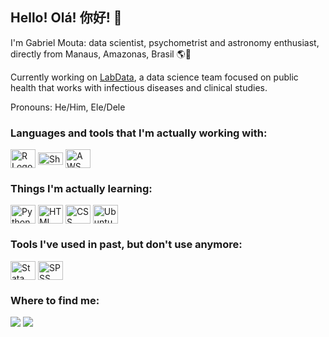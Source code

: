 ## Hello! Olá! 你好! 👋

I'm Gabriel Mouta: data scientist, psychometrist and astronomy enthusiast, directly from Manaus, Amazonas, Brasil 🌎🌌


Currently working on <a href="https://www.instagram.com/labdatamanaus/">LabData</a>, a data science team focused on public health that works with infectious diseases and clinical studies.

Pronouns: He/Him, Ele/Dele

### Languages and tools that I'm actually working with:
<div style="display: inline_block">
  
  <img align="center" alt="R Logo" height="30" width="40" src="https://cdn.jsdelivr.net/gh/devicons/devicon/icons/rstudio/rstudio-original.svg">
  <img align="center" alt="Shiny Logo" height="20" width="40" src="https://rstudio-education.github.io/shiny-course/images/shiny.png">
  <img align="center" alt="AWS Logo" height="30" width="40" src="https://upload.wikimedia.org/wikipedia/commons/5/5c/AWS_Simple_Icons_AWS_Cloud.svg">
  
</div>

### Things I'm actually learning:

<div style="display: inline_block">
  <img align="center" alt="Python Logo" height="30" width="40" src="https://cdn.jsdelivr.net/gh/devicons/devicon/icons/python/python-original.svg">
  <img align="center" alt="HTML Logo" height="30" width="40" src="https://cdn.jsdelivr.net/gh/devicons/devicon/icons/html5/html5-original.svg">
  <img align="center" alt="CSS  Logo" height="30" width="40" src="https://cdn.jsdelivr.net/gh/devicons/devicon/icons/css3/css3-original.svg">
  <img align="center" alt="Ubuntu Logo" height="30" width="40" src="https://cdn.jsdelivr.net/gh/devicons/devicon/icons/ubuntu/ubuntu-plain.svg">

</div>

### Tools I've used in past, but don't use anymore:

<div style="display: inline_block">
   
  <img align="center" alt="Stata  Logo" height="30" width="40" src="https://www.stata.com/includes/images/stata-logo-blue.svg">
  <img align="center" alt="SPSS  Logo" height="30" width="40" src="https://cdn.jsdelivr.net/gh/devicons/devicon/icons/spss/spss-plain.svg">

</div>

 ### Where to find me:
<div>
  <a href="https://www.linkedin.com/in/gabrielmouta/" target="_blank"><img src="https://img.shields.io/badge/-LinkedIn-%230077B5?style=for-the-badge&logo=linkedin&logoColor=white" target="_blank"></a> 
  <a href = "mailto:gdsmbm@gmail.com"><img src="https://img.shields.io/badge/-Gmail-%23333?style=for-the-badge&logo=gmail&logoColor=white" target="_blank"></a>
 
</div>
